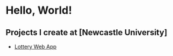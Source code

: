 # Hello, World!


## Projects I create at [Newcastle University]

* [Lottery Web App](https://youtu.be/BN3u0kbbBIc?si=5s1f1vzkUxZ6Wf36)
